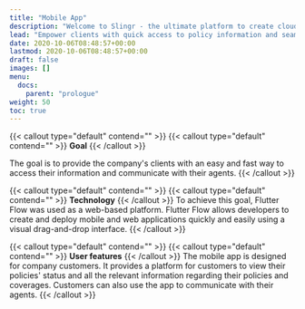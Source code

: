 ```yaml
---
title: "Mobile App"
description: "Welcome to Slingr - the ultimate platform to create cloud apps that integrate with other SaaS solutions seamlessly! If you're wondering what Slingr is, then look no further. "
lead: "Empower clients with quick access to policy information and seamless communication with their agents through our mobile app built on Flutter Flow"
date: 2020-10-06T08:48:57+00:00
lastmod: 2020-10-06T08:48:57+00:00
draft: false
images: []
menu:
  docs:
    parent: "prologue"
weight: 50
toc: true
---
```



{{< callout type="default" contend="" >}}
{{< callout type="default" contend="" >}}
<b>Goal</b>
{{< /callout >}}

The goal is to provide the company's clients with an easy and fast way to access their information and communicate with their agents.
{{< /callout >}}

{{< callout type="default" contend="" >}}
{{< callout type="default" contend="" >}}
<b>Technology</b>
{{< /callout >}}
To achieve this goal, Flutter Flow was used as a web-based platform. Flutter Flow allows developers to create and deploy mobile and web applications quickly and easily using a visual drag-and-drop interface.
{{< /callout >}}

{{< callout type="default" contend="" >}}
{{< callout type="default" contend="" >}}
<b>User features</b>
{{< /callout >}}
The mobile app is designed for company customers. It provides a platform for customers to view their policies' status and all the relevant information regarding their policies and coverages. Customers can also use the app to communicate with their agents.
{{< /callout >}}

